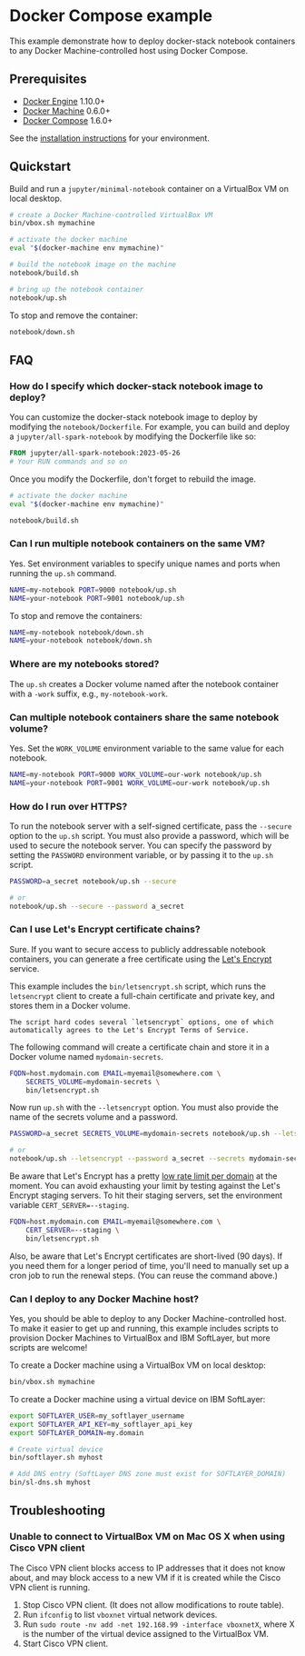 # Docker Compose example

This example demonstrate how to deploy docker-stack notebook containers to any Docker Machine-controlled host using Docker Compose.

## Prerequisites

- [Docker Engine](https://docs.docker.com/engine/) 1.10.0+
- [Docker Machine](https://docs.docker.com/machine/) 0.6.0+
- [Docker Compose](https://docs.docker.com/compose/) 1.6.0+

See the [installation instructions](https://docs.docker.com/engine/installation/) for your environment.

## Quickstart

Build and run a `jupyter/minimal-notebook` container on a VirtualBox VM on local desktop.

```bash
# create a Docker Machine-controlled VirtualBox VM
bin/vbox.sh mymachine

# activate the docker machine
eval "$(docker-machine env mymachine)"

# build the notebook image on the machine
notebook/build.sh

# bring up the notebook container
notebook/up.sh
```

To stop and remove the container:

```bash
notebook/down.sh
```

## FAQ

### How do I specify which docker-stack notebook image to deploy?

You can customize the docker-stack notebook image to deploy by modifying the `notebook/Dockerfile`.
For example, you can build and deploy a `jupyter/all-spark-notebook` by modifying the Dockerfile like so:

```dockerfile
FROM jupyter/all-spark-notebook:2023-05-26
# Your RUN commands and so on
```

Once you modify the Dockerfile, don't forget to rebuild the image.

```bash
# activate the docker machine
eval "$(docker-machine env mymachine)"

notebook/build.sh
```

### Can I run multiple notebook containers on the same VM?

Yes. Set environment variables to specify unique names and ports when running the `up.sh` command.

```bash
NAME=my-notebook PORT=9000 notebook/up.sh
NAME=your-notebook PORT=9001 notebook/up.sh
```

To stop and remove the containers:

```bash
NAME=my-notebook notebook/down.sh
NAME=your-notebook notebook/down.sh
```

### Where are my notebooks stored?

The `up.sh` creates a Docker volume named after the notebook container with a `-work` suffix, e.g., `my-notebook-work`.

### Can multiple notebook containers share the same notebook volume?

Yes. Set the `WORK_VOLUME` environment variable to the same value for each notebook.

```bash
NAME=my-notebook PORT=9000 WORK_VOLUME=our-work notebook/up.sh
NAME=your-notebook PORT=9001 WORK_VOLUME=our-work notebook/up.sh
```

### How do I run over HTTPS?

To run the notebook server with a self-signed certificate, pass the `--secure` option to the `up.sh` script.
You must also provide a password, which will be used to secure the notebook server.
You can specify the password by setting the `PASSWORD` environment variable, or by passing it to the `up.sh` script.

```bash
PASSWORD=a_secret notebook/up.sh --secure

# or
notebook/up.sh --secure --password a_secret
```

### Can I use Let's Encrypt certificate chains?

Sure. If you want to secure access to publicly addressable notebook containers, you can generate a free certificate using the [Let's Encrypt](https://letsencrypt.org) service.

This example includes the `bin/letsencrypt.sh` script, which runs the `letsencrypt` client to create a full-chain certificate and private key, and stores them in a Docker volume.

```{note}
The script hard codes several `letsencrypt` options, one of which automatically agrees to the Let's Encrypt Terms of Service.
```

The following command will create a certificate chain and store it in a Docker volume named `mydomain-secrets`.

```bash
FQDN=host.mydomain.com EMAIL=myemail@somewhere.com \
    SECRETS_VOLUME=mydomain-secrets \
    bin/letsencrypt.sh
```

Now run `up.sh` with the `--letsencrypt` option.
You must also provide the name of the secrets volume and a password.

```bash
PASSWORD=a_secret SECRETS_VOLUME=mydomain-secrets notebook/up.sh --letsencrypt

# or
notebook/up.sh --letsencrypt --password a_secret --secrets mydomain-secrets
```

Be aware that Let's Encrypt has a pretty [low rate limit per domain](https://community.letsencrypt.org/t/public-beta-rate-limits/4772/3) at the moment.
You can avoid exhausting your limit by testing against the Let's Encrypt staging servers.
To hit their staging servers, set the environment variable `CERT_SERVER=--staging`.

```bash
FQDN=host.mydomain.com EMAIL=myemail@somewhere.com \
    CERT_SERVER=--staging \
    bin/letsencrypt.sh
```

Also, be aware that Let's Encrypt certificates are short-lived (90 days).
If you need them for a longer period of time, you'll need to manually set up a cron job to run the renewal steps.
(You can reuse the command above.)

### Can I deploy to any Docker Machine host?

Yes, you should be able to deploy to any Docker Machine-controlled host.
To make it easier to get up and running, this example includes scripts to provision Docker Machines to VirtualBox and IBM SoftLayer, but more scripts are welcome!

To create a Docker machine using a VirtualBox VM on local desktop:

```bash
bin/vbox.sh mymachine
```

To create a Docker machine using a virtual device on IBM SoftLayer:

```bash
export SOFTLAYER_USER=my_softlayer_username
export SOFTLAYER_API_KEY=my_softlayer_api_key
export SOFTLAYER_DOMAIN=my.domain

# Create virtual device
bin/softlayer.sh myhost

# Add DNS entry (SoftLayer DNS zone must exist for SOFTLAYER_DOMAIN)
bin/sl-dns.sh myhost
```

## Troubleshooting

### Unable to connect to VirtualBox VM on Mac OS X when using Cisco VPN client

The Cisco VPN client blocks access to IP addresses that it does not know about, and may block access to a new VM if it is created while the Cisco VPN client is running.

1. Stop Cisco VPN client. (It does not allow modifications to route table).
2. Run `ifconfig` to list `vboxnet` virtual network devices.
3. Run `sudo route -nv add -net 192.168.99 -interface vboxnetX`, where X is the number of the virtual device assigned to the VirtualBox VM.
4. Start Cisco VPN client.

